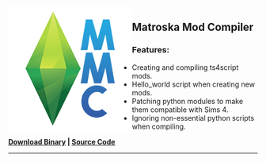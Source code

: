 <img align="left" src="/assets/mmc_icon_small.png">

## Matroska Mod Compiler  
### Features:
* Creating and compiling ts4script mods.
* Hello_world script when creating new mods.
* Patching python modules to make them compatible with Sims 4.
* Ignoring non-essential python scripts when compiling.  

**[Download Binary](https://github.com/MatroSkaMods/MMC/releases) | [Source Code](https://github.com/MatroSkaMods/MMC)**

---
